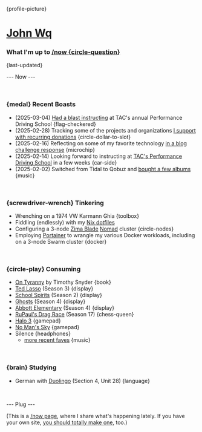 {profile-picture}

# [John Wq](https://jbowdre.lol)

### What I'm up to [/now {circle-question}](https://nownownow.com/about)

{last-updated}

--- Now ---

<script src="https://status.lol/jbowdre.js?time&link&fluent&pretty"></script>

<br>

### {medal} Recent Boasts
- (2025-03-04) [Had a blast instructing](https://www.srsbsns.lol/2025-tac-performance-driving-school/) at TAC's annual Performance Driving School {flag-checkered}
- (2025-02-28) Tracking some of the projects and organizations [I support with recurring donations](https://www.srsbsns.lol/supporting/) {circle-dollar-to-slot}
- (2025-02-16) Reflecting on some of my favorite technology [in a blog challenge response](https://www.srsbsns.lol/blog-question-challenge-2025-technology-edition/) {microchip}
- (2025-02-14) Looking forward to instructing at [TAC's Performance Driving School](https://www.srsbsns.lol/great-news-for-drivers-in-north-alabama/) in a few weeks {car-side}
- (2025-02-02) Switched from Tidal to Qobuz and [bought a few albums](https://www.srsbsns.lol/albums-i-purchased-this-week-electric-callboy-poppy-we-came-as-romans/) {music}

<br>

### {screwdriver-wrench} Tinkering
- Wrenching on a 1974 VW Karmann Ghia {toolbox}
- Fiddling (endlessly) with my [Nix dotfiles](https://github.com/jbowdre/dotfiles)
- Configuring a 3-node [Zima Blade](https://www.zimaboard.com/blade/) [Nomad](https://www.nomadproject.io/) cluster {circle-nodes}
- Employing [Portainer](https://portainer.io) to wrangle my various Docker workloads, including on a 3-node Swarm cluster {docker}

<br>

### {circle-play} Consuming
- [On Tyranny](https://app.thestorygraph.com/books/e36e1a7c-90d5-4fca-92cc-20b225228db9) by Timothy Snyder {book}
- [Ted Lasso](https://www.imdb.com/title/tt10986410/) (Season 3) {display}
- [School Spirits](https://www.imdb.com/title/tt21057450/) (Season 2) {display}
- [Ghosts](https://www.imdb.com/title/tt11379026/) (Season 4) {display}
- [Abbott Elementary](https://www.imdb.com/title/tt14218830/) (Season 4) {display}
- [RuPaul's Drag Race](https://www.imdb.com/title/tt1353056/) (Season 17) {chess-queen}
- [Halo 3](https://store.steampowered.com/app/1064271/Halo_3/) {gamepad}
- [No Man's Sky](https://store.steampowered.com/app/275850/No_Mans_Sky/) {gamepad}
- <span id="theme-song">Silence<script src="https://res.jbowdre.lol/js/theme-song.js?id=2r5Q8KmDQsdKGuLxtt1kK4gst8o&plain=true" defer></script></span> {headphones}
  - [more recent faves](https://musicthread.app/thread/2r5Q8KmDQsdKGuLxtt1kK4gst8o) {music}

<br>

### {brain} Studying
- German with [Duolingo](https://www.duolingo.com/) (Section 4, Unit 28) {language}

<br>

--- Plug ---

(This is a [/now page](https://nownownow.com/about), where I share what's happening lately. If you have your own site, [you should totally make one](https://nownownow.com/about), too.)




